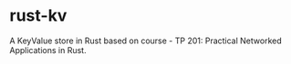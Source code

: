 # rust-kv
A KeyValue store in Rust based on course - TP 201: Practical Networked Applications in Rust.
